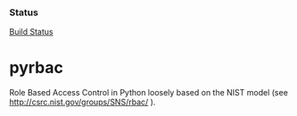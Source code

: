 ### Status
[Build Status](https://travis-ci.org/jldupont/pyrbac.svg?branch=master)

pyrbac
======

Role Based Access Control in Python loosely based on the NIST model (see http://csrc.nist.gov/groups/SNS/rbac/ ).
